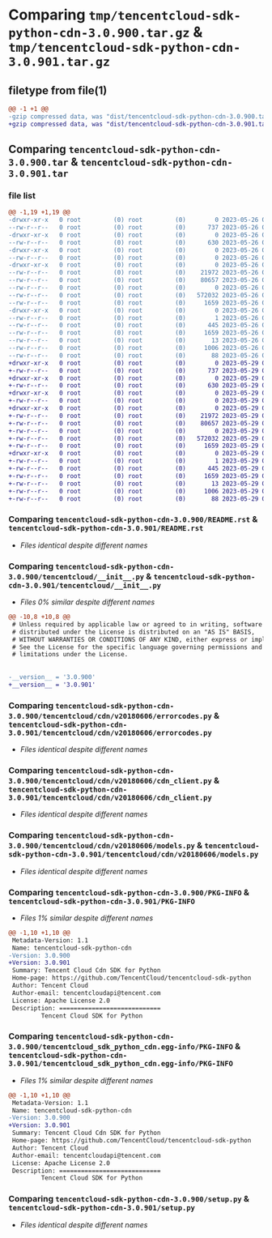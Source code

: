 # Comparing `tmp/tencentcloud-sdk-python-cdn-3.0.900.tar.gz` & `tmp/tencentcloud-sdk-python-cdn-3.0.901.tar.gz`

## filetype from file(1)

```diff
@@ -1 +1 @@
-gzip compressed data, was "dist/tencentcloud-sdk-python-cdn-3.0.900.tar", last modified: Fri May 26 02:13:03 2023, max compression
+gzip compressed data, was "dist/tencentcloud-sdk-python-cdn-3.0.901.tar", last modified: Mon May 29 02:21:48 2023, max compression
```

## Comparing `tencentcloud-sdk-python-cdn-3.0.900.tar` & `tencentcloud-sdk-python-cdn-3.0.901.tar`

### file list

```diff
@@ -1,19 +1,19 @@
-drwxr-xr-x   0 root         (0) root         (0)        0 2023-05-26 02:13:03.000000 tencentcloud-sdk-python-cdn-3.0.900/
--rw-r--r--   0 root         (0) root         (0)      737 2023-05-26 02:13:03.000000 tencentcloud-sdk-python-cdn-3.0.900/README.rst
-drwxr-xr-x   0 root         (0) root         (0)        0 2023-05-26 02:13:03.000000 tencentcloud-sdk-python-cdn-3.0.900/tencentcloud/
--rw-r--r--   0 root         (0) root         (0)      630 2023-05-26 02:13:03.000000 tencentcloud-sdk-python-cdn-3.0.900/tencentcloud/__init__.py
-drwxr-xr-x   0 root         (0) root         (0)        0 2023-05-26 02:13:03.000000 tencentcloud-sdk-python-cdn-3.0.900/tencentcloud/cdn/
--rw-r--r--   0 root         (0) root         (0)        0 2023-05-26 02:13:03.000000 tencentcloud-sdk-python-cdn-3.0.900/tencentcloud/cdn/__init__.py
-drwxr-xr-x   0 root         (0) root         (0)        0 2023-05-26 02:13:03.000000 tencentcloud-sdk-python-cdn-3.0.900/tencentcloud/cdn/v20180606/
--rw-r--r--   0 root         (0) root         (0)    21972 2023-05-26 02:13:03.000000 tencentcloud-sdk-python-cdn-3.0.900/tencentcloud/cdn/v20180606/errorcodes.py
--rw-r--r--   0 root         (0) root         (0)    80657 2023-05-26 02:13:03.000000 tencentcloud-sdk-python-cdn-3.0.900/tencentcloud/cdn/v20180606/cdn_client.py
--rw-r--r--   0 root         (0) root         (0)        0 2023-05-26 02:13:03.000000 tencentcloud-sdk-python-cdn-3.0.900/tencentcloud/cdn/v20180606/__init__.py
--rw-r--r--   0 root         (0) root         (0)   572032 2023-05-26 02:13:03.000000 tencentcloud-sdk-python-cdn-3.0.900/tencentcloud/cdn/v20180606/models.py
--rw-r--r--   0 root         (0) root         (0)     1659 2023-05-26 02:13:03.000000 tencentcloud-sdk-python-cdn-3.0.900/PKG-INFO
-drwxr-xr-x   0 root         (0) root         (0)        0 2023-05-26 02:13:03.000000 tencentcloud-sdk-python-cdn-3.0.900/tencentcloud_sdk_python_cdn.egg-info/
--rw-r--r--   0 root         (0) root         (0)        1 2023-05-26 02:13:03.000000 tencentcloud-sdk-python-cdn-3.0.900/tencentcloud_sdk_python_cdn.egg-info/dependency_links.txt
--rw-r--r--   0 root         (0) root         (0)      445 2023-05-26 02:13:03.000000 tencentcloud-sdk-python-cdn-3.0.900/tencentcloud_sdk_python_cdn.egg-info/SOURCES.txt
--rw-r--r--   0 root         (0) root         (0)     1659 2023-05-26 02:13:03.000000 tencentcloud-sdk-python-cdn-3.0.900/tencentcloud_sdk_python_cdn.egg-info/PKG-INFO
--rw-r--r--   0 root         (0) root         (0)       13 2023-05-26 02:13:03.000000 tencentcloud-sdk-python-cdn-3.0.900/tencentcloud_sdk_python_cdn.egg-info/top_level.txt
--rw-r--r--   0 root         (0) root         (0)     1006 2023-05-26 02:13:03.000000 tencentcloud-sdk-python-cdn-3.0.900/setup.py
--rw-r--r--   0 root         (0) root         (0)       88 2023-05-26 02:13:03.000000 tencentcloud-sdk-python-cdn-3.0.900/setup.cfg
+drwxr-xr-x   0 root         (0) root         (0)        0 2023-05-29 02:21:48.000000 tencentcloud-sdk-python-cdn-3.0.901/
+-rw-r--r--   0 root         (0) root         (0)      737 2023-05-29 02:21:48.000000 tencentcloud-sdk-python-cdn-3.0.901/README.rst
+drwxr-xr-x   0 root         (0) root         (0)        0 2023-05-29 02:21:48.000000 tencentcloud-sdk-python-cdn-3.0.901/tencentcloud/
+-rw-r--r--   0 root         (0) root         (0)      630 2023-05-29 02:21:48.000000 tencentcloud-sdk-python-cdn-3.0.901/tencentcloud/__init__.py
+drwxr-xr-x   0 root         (0) root         (0)        0 2023-05-29 02:21:48.000000 tencentcloud-sdk-python-cdn-3.0.901/tencentcloud/cdn/
+-rw-r--r--   0 root         (0) root         (0)        0 2023-05-29 02:21:48.000000 tencentcloud-sdk-python-cdn-3.0.901/tencentcloud/cdn/__init__.py
+drwxr-xr-x   0 root         (0) root         (0)        0 2023-05-29 02:21:48.000000 tencentcloud-sdk-python-cdn-3.0.901/tencentcloud/cdn/v20180606/
+-rw-r--r--   0 root         (0) root         (0)    21972 2023-05-29 02:21:48.000000 tencentcloud-sdk-python-cdn-3.0.901/tencentcloud/cdn/v20180606/errorcodes.py
+-rw-r--r--   0 root         (0) root         (0)    80657 2023-05-29 02:21:48.000000 tencentcloud-sdk-python-cdn-3.0.901/tencentcloud/cdn/v20180606/cdn_client.py
+-rw-r--r--   0 root         (0) root         (0)        0 2023-05-29 02:21:48.000000 tencentcloud-sdk-python-cdn-3.0.901/tencentcloud/cdn/v20180606/__init__.py
+-rw-r--r--   0 root         (0) root         (0)   572032 2023-05-29 02:21:48.000000 tencentcloud-sdk-python-cdn-3.0.901/tencentcloud/cdn/v20180606/models.py
+-rw-r--r--   0 root         (0) root         (0)     1659 2023-05-29 02:21:48.000000 tencentcloud-sdk-python-cdn-3.0.901/PKG-INFO
+drwxr-xr-x   0 root         (0) root         (0)        0 2023-05-29 02:21:48.000000 tencentcloud-sdk-python-cdn-3.0.901/tencentcloud_sdk_python_cdn.egg-info/
+-rw-r--r--   0 root         (0) root         (0)        1 2023-05-29 02:21:48.000000 tencentcloud-sdk-python-cdn-3.0.901/tencentcloud_sdk_python_cdn.egg-info/dependency_links.txt
+-rw-r--r--   0 root         (0) root         (0)      445 2023-05-29 02:21:48.000000 tencentcloud-sdk-python-cdn-3.0.901/tencentcloud_sdk_python_cdn.egg-info/SOURCES.txt
+-rw-r--r--   0 root         (0) root         (0)     1659 2023-05-29 02:21:48.000000 tencentcloud-sdk-python-cdn-3.0.901/tencentcloud_sdk_python_cdn.egg-info/PKG-INFO
+-rw-r--r--   0 root         (0) root         (0)       13 2023-05-29 02:21:48.000000 tencentcloud-sdk-python-cdn-3.0.901/tencentcloud_sdk_python_cdn.egg-info/top_level.txt
+-rw-r--r--   0 root         (0) root         (0)     1006 2023-05-29 02:21:48.000000 tencentcloud-sdk-python-cdn-3.0.901/setup.py
+-rw-r--r--   0 root         (0) root         (0)       88 2023-05-29 02:21:48.000000 tencentcloud-sdk-python-cdn-3.0.901/setup.cfg
```

### Comparing `tencentcloud-sdk-python-cdn-3.0.900/README.rst` & `tencentcloud-sdk-python-cdn-3.0.901/README.rst`

 * *Files identical despite different names*

### Comparing `tencentcloud-sdk-python-cdn-3.0.900/tencentcloud/__init__.py` & `tencentcloud-sdk-python-cdn-3.0.901/tencentcloud/__init__.py`

 * *Files 0% similar despite different names*

```diff
@@ -10,8 +10,8 @@
 # Unless required by applicable law or agreed to in writing, software
 # distributed under the License is distributed on an "AS IS" BASIS,
 # WITHOUT WARRANTIES OR CONDITIONS OF ANY KIND, either express or implied.
 # See the License for the specific language governing permissions and
 # limitations under the License.
 
 
-__version__ = '3.0.900'
+__version__ = '3.0.901'
```

### Comparing `tencentcloud-sdk-python-cdn-3.0.900/tencentcloud/cdn/v20180606/errorcodes.py` & `tencentcloud-sdk-python-cdn-3.0.901/tencentcloud/cdn/v20180606/errorcodes.py`

 * *Files identical despite different names*

### Comparing `tencentcloud-sdk-python-cdn-3.0.900/tencentcloud/cdn/v20180606/cdn_client.py` & `tencentcloud-sdk-python-cdn-3.0.901/tencentcloud/cdn/v20180606/cdn_client.py`

 * *Files identical despite different names*

### Comparing `tencentcloud-sdk-python-cdn-3.0.900/tencentcloud/cdn/v20180606/models.py` & `tencentcloud-sdk-python-cdn-3.0.901/tencentcloud/cdn/v20180606/models.py`

 * *Files identical despite different names*

### Comparing `tencentcloud-sdk-python-cdn-3.0.900/PKG-INFO` & `tencentcloud-sdk-python-cdn-3.0.901/PKG-INFO`

 * *Files 1% similar despite different names*

```diff
@@ -1,10 +1,10 @@
 Metadata-Version: 1.1
 Name: tencentcloud-sdk-python-cdn
-Version: 3.0.900
+Version: 3.0.901
 Summary: Tencent Cloud Cdn SDK for Python
 Home-page: https://github.com/TencentCloud/tencentcloud-sdk-python
 Author: Tencent Cloud
 Author-email: tencentcloudapi@tencent.com
 License: Apache License 2.0
 Description: ============================
         Tencent Cloud SDK for Python
```

### Comparing `tencentcloud-sdk-python-cdn-3.0.900/tencentcloud_sdk_python_cdn.egg-info/PKG-INFO` & `tencentcloud-sdk-python-cdn-3.0.901/tencentcloud_sdk_python_cdn.egg-info/PKG-INFO`

 * *Files 1% similar despite different names*

```diff
@@ -1,10 +1,10 @@
 Metadata-Version: 1.1
 Name: tencentcloud-sdk-python-cdn
-Version: 3.0.900
+Version: 3.0.901
 Summary: Tencent Cloud Cdn SDK for Python
 Home-page: https://github.com/TencentCloud/tencentcloud-sdk-python
 Author: Tencent Cloud
 Author-email: tencentcloudapi@tencent.com
 License: Apache License 2.0
 Description: ============================
         Tencent Cloud SDK for Python
```

### Comparing `tencentcloud-sdk-python-cdn-3.0.900/setup.py` & `tencentcloud-sdk-python-cdn-3.0.901/setup.py`

 * *Files identical despite different names*

